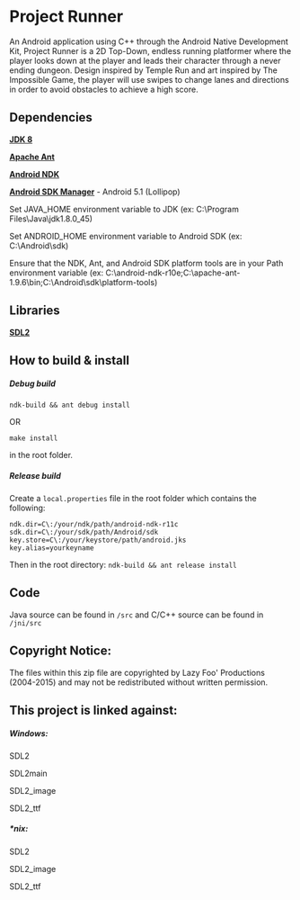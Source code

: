 # Project Runner
An Android application using C++ through the Android Native Development Kit, Project Runner is a 2D
 Top-Down, endless running platformer where the player looks down at the player and leads their
 character through a never ending dungeon. Design inspired by Temple Run and art inspired by The
 Impossible Game, the player will use swipes to change lanes and directions in order to avoid
 obstacles to achieve a high score.

## Dependencies
**[JDK 8](http://www.oracle.com/technetwork/java/javase/downloads/jdk8-downloads-2133151.html)**

**[Apache Ant](http://ant.apache.org/bindownload.cgi)**

**[Android NDK](http://developer.android.com/ndk/downloads/index.html)**

**[Android SDK Manager](http://developer.android.com/sdk/index.html#Other)** - Android 5.1 (Lollipop)

Set JAVA_HOME environment variable to JDK (ex: C:\Program Files\Java\jdk1.8.0_45)

Set ANDROID_HOME environment variable to Android SDK (ex: C:\Android\sdk)

Ensure that the NDK, Ant, and Android SDK platform tools are in your Path environment variable
(ex: C:\android-ndk-r10e;C:\apache-ant-1.9.6\bin;C:\Android\sdk\platform-tools)

## Libraries
**[SDL2](https://www.libsdl.org/download-2.0.php)**

## How to build & install
##### Debug build
`ndk-build && ant debug install`

OR

`make install`

in the root folder.

##### Release build
Create a `local.properties` file in the root folder which contains the following:
```
ndk.dir=C\:/your/ndk/path/android-ndk-r11c
sdk.dir=C\:/your/sdk/path/Android/sdk
key.store=C\:/your/keystore/path/android.jks
key.alias=yourkeyname
```
Then in the root directory:
`ndk-build && ant release install`

## Code
Java source can be found in `/src` and C/C++ source can be found in `/jni/src`

Copyright Notice:
-----------------
The files within this zip file are copyrighted by Lazy Foo' Productions (2004-2015)
and may not be redistributed without written permission.

This project is linked against:
----------------------------------------
##### Windows:
SDL2

SDL2main

SDL2_image

SDL2_ttf

##### *nix:
SDL2

SDL2_image

SDL2_ttf
